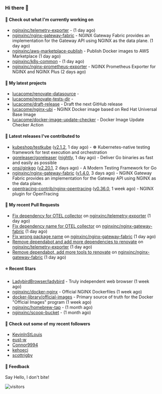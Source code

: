 ### Hi there 👋

#### 👷 Check out what I'm currently working on

- [nginxinc/telemetry-exporter](https://github.com/nginxinc/telemetry-exporter) -  (1 day ago)
- [nginxinc/nginx-gateway-fabric](https://github.com/nginxinc/nginx-gateway-fabric) - NGINX Gateway Fabric provides an implementation for the Gateway API using NGINX as the data plane. (1 day ago)
- [nginxinc/aws-marketplace-publish](https://github.com/nginxinc/aws-marketplace-publish) - Publish Docker images to AWS Marketplace (1 day ago)
- [nginxinc/k8s-common](https://github.com/nginxinc/k8s-common) -  (1 day ago)
- [nginxinc/nginx-prometheus-exporter](https://github.com/nginxinc/nginx-prometheus-exporter) - NGINX Prometheus Exporter for NGINX and NGINX Plus (2 days ago)

#### 🌱 My latest projects

- [lucacome/renovate-datasource](https://github.com/lucacome/renovate-datasource) - 
- [lucacome/renovate-tests-dir](https://github.com/lucacome/renovate-tests-dir) - 
- [lucacome/draft-release](https://github.com/lucacome/draft-release) - Draft the next GitHub release
- [lucacome/nginx-ubi](https://github.com/lucacome/nginx-ubi) - NGINX Docker image based on Red Hat Universal Base Image
- [lucacome/docker-image-update-checker](https://github.com/lucacome/docker-image-update-checker) - Docker Image Update Checker Action

#### 🔭 Latest releases I've contributed to

- [kubeshop/testkube](https://github.com/kubeshop/testkube) ([v2.1.2](https://github.com/kubeshop/testkube/releases/tag/v2.1.2), 1 day ago) - ☸️ Kubernetes-native testing framework for test execution and orchestration
- [goreleaser/goreleaser](https://github.com/goreleaser/goreleaser) ([nightly](https://github.com/goreleaser/goreleaser/releases/tag/nightly), 1 day ago) - Deliver Go binaries as fast and easily as possible
- [onsi/ginkgo](https://github.com/onsi/ginkgo) ([v2.20.1](https://github.com/onsi/ginkgo/releases/tag/v2.20.1), 2 days ago) - A Modern Testing Framework for Go
- [nginxinc/nginx-gateway-fabric](https://github.com/nginxinc/nginx-gateway-fabric) ([v1.4.0](https://github.com/nginxinc/nginx-gateway-fabric/releases/tag/v1.4.0), 3 days ago) - NGINX Gateway Fabric provides an implementation for the Gateway API using NGINX as the data plane.
- [opentracing-contrib/nginx-opentracing](https://github.com/opentracing-contrib/nginx-opentracing) ([v0.36.0](https://github.com/opentracing-contrib/nginx-opentracing/releases/tag/v0.36.0), 1 week ago) - NGINX plugin for OpenTracing

#### 🔨 My recent Pull Requests

- [Fix dependency for OTEL collector](https://github.com/nginxinc/telemetry-exporter/pull/208) on [nginxinc/telemetry-exporter](https://github.com/nginxinc/telemetry-exporter) (1 day ago)
- [Fix dependency name for OTEL collector](https://github.com/nginxinc/nginx-gateway-fabric/pull/2458) on [nginxinc/nginx-gateway-fabric](https://github.com/nginxinc/nginx-gateway-fabric) (1 day ago)
- [Fix wrong package name](https://github.com/nginxinc/nginx-gateway-fabric/pull/2456) on [nginxinc/nginx-gateway-fabric](https://github.com/nginxinc/nginx-gateway-fabric) (1 day ago)
- [Remove dependabot and add more dependencies to renovate](https://github.com/nginxinc/telemetry-exporter/pull/205) on [nginxinc/telemetry-exporter](https://github.com/nginxinc/telemetry-exporter) (1 day ago)
- [Remove dependabot, add more tools to renovate](https://github.com/nginxinc/nginx-gateway-fabric/pull/2448) on [nginxinc/nginx-gateway-fabric](https://github.com/nginxinc/nginx-gateway-fabric) (1 day ago)

#### ⭐ Recent Stars

- [LadybirdBrowser/ladybird](https://github.com/LadybirdBrowser/ladybird) - Truly independent web browser (1 week ago)
- [nginxinc/docker-nginx](https://github.com/nginxinc/docker-nginx) - Official NGINX Dockerfiles (1 week ago)
- [docker-library/official-images](https://github.com/docker-library/official-images) - Primary source of truth for the Docker &#34;Official Images&#34; program (1 week ago)
- [nginxinc/homebrew-tap](https://github.com/nginxinc/homebrew-tap) -  (1 month ago)
- [nginxinc/scoop-bucket](https://github.com/nginxinc/scoop-bucket) -  (1 month ago)

#### 👯 Check out some of my recent followers

- [KevinInStLouis](https://github.com/KevinInStLouis)
- [eust-w](https://github.com/eust-w)
- [Connor9994](https://github.com/Connor9994)
- [kehoecj](https://github.com/kehoecj)
- [scottrigby](https://github.com/scottrigby)

#### 💬 Feedback

Say Hello, I don't bite!

![visitors](https://visitor-badge.laobi.icu/badge?page_id=lucacome.visitor-badge)
#
